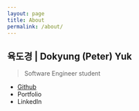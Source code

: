 ```yaml
---
layout: page
title: About
permalink: /about/
---
```


## 육도경 | Dokyung (Peter) Yuk
> Software Engineer student

- <a href="https://github.com/dyuk01l">Github</a>
- Portfolio
- LinkedIn